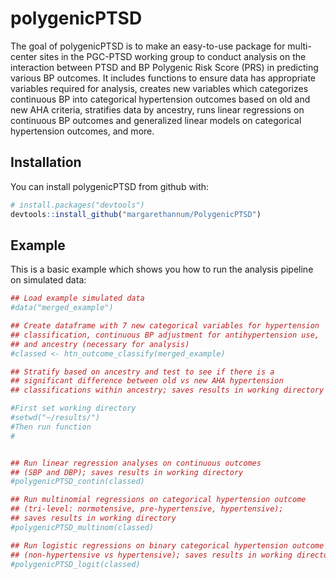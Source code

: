 
<!-- README.md is generated from README.Rmd. Please edit that file -->
polygenicPTSD
=============

The goal of polygenicPTSD is to make an easy-to-use package for multi-center sites in the PGC-PTSD working group to conduct analysis on the interaction between PTSD and BP Polygenic Risk Score (PRS) in predicting various BP outcomes. It includes functions to ensure data has appropriate variables required for analysis, creates new variables which categorizes continuous BP into categorical hypertension outcomes based on old and new AHA criteria, stratifies data by ancestry, runs linear regressions on continuous BP outcomes and generalized linear models on categorical hypertension outcomes, and more.

Installation
------------

You can install polygenicPTSD from github with:

``` r
# install.packages("devtools")
devtools::install_github("margarethannum/PolygenicPTSD")
```

Example
-------

This is a basic example which shows you how to run the analysis pipeline on simulated data:

``` r
## Load example simulated data
#data("merged_example")

## Create dataframe with 7 new categorical variables for hypertension 
## classification, continuous BP adjustment for antihypertension use, 
## and ancestry (necessary for analysis)
#classed <- htn_outcome_classify(merged_example)

## Stratify based on ancestry and test to see if there is a 
## significant difference between old vs new AHA hypertension 
## classifications within ancestry; saves results in working directory

#First set working directory
#setwd("~/results/")
#Then run function
#


## Run linear regression analyses on continuous outcomes 
## (SBP and DBP); saves results in working directory
#polygenicPTSD_contin(classed)

## Run multinomial regressions on categorical hypertension outcome 
## (tri-level: normotensive, pre-hypertensive, hypertensive); 
## saves results in working directory
#polygenicPTSD_multinom(classed)

## Run logistic regressions on binary categorical hypertension outcome 
## (non-hypertensive vs hypertensive); saves results in working directory
#polygenicPTSD_logit(classed)
```
